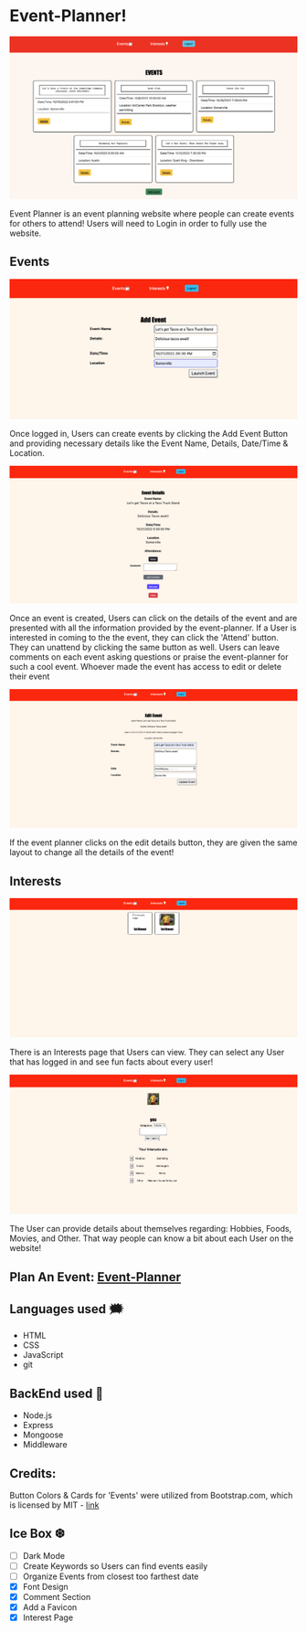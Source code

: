 # Event-Planner!

![Event Planner](public/images/event-planner.jpg "Event Planner")

Event Planner is an event planning website where people can create events for others to attend! Users will need to Login in order to fully use the website.

## Events

![Event Planner Add Event Page](public/images/eventadd.jpg)

Once logged in, Users can create events by clicking the Add Event Button and providing necessary details like the Event Name, Details, Date/Time & Location. 

![Event Planner Event Details](public/images/eventdetail.jpg)

Once an event is created, Users can click on the details of the event and are presented with all the information provided by the event-planner. If a User is interested in coming to the the event, they can click the 'Attend' button. They can unattend by clicking the same button as well. Users can leave comments on each event asking questions or praise the event-planner for such a cool event. Whoever made the event has access to edit or delete their event

![Event Planner Event Edit](public/images/eventedit.jpg)

If the event planner clicks on the edit details button, they are given the same layout to change all the details of the event!

## Interests

![Interest Page](public/images/interestpage.jpg)

There is an Interests page that Users can view. They can select any User that has logged in and see fun facts about every user!

![Interest Hobbies](public/images/interesthobbies.jpg)

The User can provide details about themselves regarding: Hobbies, Foods, Movies, and Other. That way people can know a bit about each User on the website!

## Plan An Event: [Event-Planner](https://eventplanner-rimoni.fly.dev/)

## Languages used 🗯

 * HTML
 * CSS
 * JavaScript
 * git

## BackEnd used 🔧

 * Node.js
 * Express
 * Mongoose
 * Middleware

## Credits:

Button Colors & Cards for 'Events' were utilized from Bootstrap.com, which is licensed by MIT - [link](https://getbootstrap.com/)

## Ice Box ❆

- [ ] Dark Mode
- [ ] Create Keywords so Users can find events easily
- [ ] Organize Events from closest too farthest date 
- [x] Font Design
- [x] Comment Section
- [x] Add a Favicon
- [x] Interest Page 